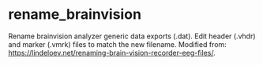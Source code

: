 # rename_brainvision
Rename brainvision analyzer generic data exports (.dat). Edit header (.vhdr) and marker (.vmrk) files to match the new filename.
Modified from: https://lindeloev.net/renaming-brain-vision-recorder-eeg-files/.
